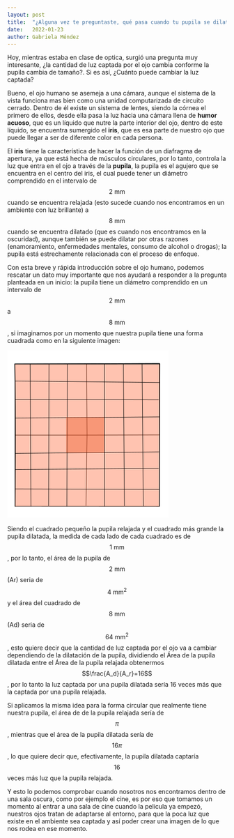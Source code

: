 ```yaml
---
layout: post
title:  "¿Alguna vez te preguntaste, qué pasa cuando tu pupila se dilata?"
date:   2022-01-23
author: Gabriela Méndez
---
```


Hoy, mientras estaba en clase de optica, surgió una pregunta muy interesante, ¿la cantidad de luz captada por el ojo cambia conforme la pupila cambia de tamaño?. Si es así, ¿Cuánto puede cambiar la luz captada? 


Bueno, el ojo humano se asemeja a una cámara, aunque el sistema de la vista funciona mas bien como una unidad computarizada de circuito cerrado. Dentro de él existe un sistema de lentes, siendo la córnea el primero de ellos, desde ella pasa la luz hacia una cámara llena de **humor acuoso**, que es un líquido que nutre la parte interior del ojo, dentro de este líquido, se encuentra sumergido el **iris**, que es esa parte de nuestro ojo que puede llegar a ser de diferente color en cada persona.

El **iris** tiene la característica de hacer la función de un diafragma de apertura, ya que está hecha de músculos circulares, por lo tanto, controla la luz que entra en el ojo a través de la **pupila**, la pupila es el agujero que se encuentra en el centro del iris, el cual puede tener un diámetro comprendido en el intervalo de $$2\text{ mm}$$ cuando se encuentra relajada (esto sucede cuando nos encontramos en un ambiente con luz brillante) a $$8\text{ mm}$$ cuando se encuentra dilatado (que es cuando nos encontramos en la oscuridad), aunque también se puede dilatar por otras razones (enamoramiento, enfermedades mentales, consumo de alcohol o drogas); la pupila está estrechamente relacionada con el proceso de enfoque.

Con esta breve y rápida introducción sobre el ojo humano, podemos rescatar un dato muy importante que nos ayudará a responder a la pregunta planteada en un inicio: la pupila tiene un diámetro comprendido en un intervalo de $$2\text{ mm}$$ a $$8\text{ mm}$$, si imaginamos por un momento que nuestra pupila tiene una forma cuadrada como en la siguiente imagen:

![Pupila - Diagrama](/assets/images/posts/Pupila.png)

Siendo el cuadrado pequeño la pupila relajada y el cuadrado más grande la pupila dilatada, la medida de cada lado de cada cuadrado es de $$1\text{ mm}$$, por lo tanto, el área de la pupila de $$2\text{ mm}$$ (Ar) seria de $$4\text{ mm}^2$$ y el área del cuadrado de $$8\text{ mm}$$ (Ad) seria de $$64\text{ mm}^2$$, esto quiere decir que la cantidad de luz captada por el ojo va a cambiar dependiendo de la dilatación de la pupila, dividiendo el Área de la pupila dilatada entre el Área de la pupila relajada obtenermos $$\frac{A_d}{A_r}=16$$, por lo tanto la luz captada por una pupila dilatada sería 16 veces más que la captada por una pupila relajada.

Si aplicamos la misma idea para la forma circular que realmente tiene nuestra pupila, el área de de la pupila relajada sería de $$\pi$$, mientras que el área de la pupila dilatada sería de $$16 \pi$$, lo que quiere decir que, efectivamente, la pupila dilatada captaría $$16$$ veces más luz que la pupila relajada.

Y esto lo podemos comprobar cuando nosotros nos encontramos dentro de una sala oscura, como por ejemplo el cine, es por eso que tomamos un momento al entrar a una sala de cine cuando la pelicula ya empezó, nuestros ojos tratan de adaptarse al entorno, para que la poca luz que existe en el ambiente sea captada y así poder crear una imagen de lo que nos rodea en ese momento.
